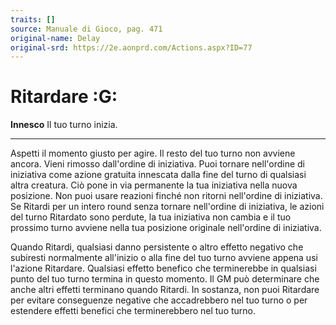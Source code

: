 ```yaml
---
traits: []
source: Manuale di Gioco, pag. 471
original-name: Delay
original-srd: https://2e.aonprd.com/Actions.aspx?ID=77
---
```


# Ritardare :G:

**Innesco** Il tuo turno inizia.

---

Aspetti il momento giusto per agire. Il resto del tuo turno non avviene ancora.
Vieni rimosso dall'ordine di iniziativa. Puoi tornare nell'ordine di iniziativa
come azione gratuita innescata dalla fine del turno di qualsiasi altra creatura.
Ciò pone in via permanente la tua iniziativa nella nuova posizione. Non puoi
usare reazioni finché non ritorni nell'ordine di iniziativa. Se Ritardi per un
intero round senza tornare nell'ordine di iniziativa, le azioni del turno
Ritardato sono perdute, la tua iniziativa non cambia e il tuo prossimo turno
avviene nella tua posizione originale nell'ordine di iniziativa.

Quando Ritardi, qualsiasi danno persistente o altro effetto negativo che
subiresti normalmente all'inizio o alla fine del tuo turno avviene appena usi
l'azione Ritardare. Qualsiasi effetto benefico che terminerebbe in qualsiasi
punto del tuo turno termina in questo momento. Il GM può determinare che anche
altri effetti terminano quando Ritardi. In sostanza, non puoi Ritardare per
evitare conseguenze negative che accadrebbero nel tuo turno o per estendere
effetti benefici che terminerebbero nel tuo turno.
